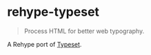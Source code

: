 # rehype-typeset

> Process HTML for better web typography.

A Rehype port of [Typeset].

[Typeset]: https://github.com/davidmerfield/Typeset
